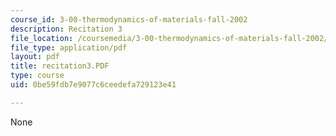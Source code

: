```yaml
---
course_id: 3-00-thermodynamics-of-materials-fall-2002
description: Recitation 3
file_location: /coursemedia/3-00-thermodynamics-of-materials-fall-2002/0be59fdb7e9077c6ceedefa729123e41_recitation3.PDF
file_type: application/pdf
layout: pdf
title: recitation3.PDF
type: course
uid: 0be59fdb7e9077c6ceedefa729123e41

---
```

None